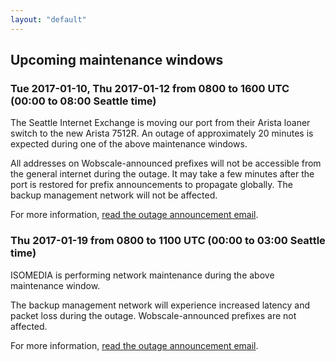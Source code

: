 ```yaml
---
layout: "default"
---
```


## Upcoming maintenance windows

### Tue 2017-01-10, Thu 2017-01-12 from 0800 to 1600 UTC (00:00 to 08:00 Seattle time)

The Seattle Internet Exchange is moving our port from their Arista loaner switch to the new Arista 7512R. An outage of approximately 20 minutes is expected during one of the above maintenance windows.

All addresses on Wobscale-announced prefixes will not be accessible from the general internet during the outage. It may take a few minutes after the port is restored for prefix announcements to propagate globally. The backup management network will not be affected.

For more information, [read the outage announcement email](/announce/six-2016-12-29.txt).

### Thu 2017-01-19 from 0800 to 1100 UTC (00:00 to 03:00 Seattle time)

ISOMEDIA is performing network maintenance during the above maintenance window.

The backup management network will experience increased latency and packet loss during the outage. Wobscale-announced prefixes are not affected.

For more information, [read the outage announcement email](/announce/isomedia-2016-12-29.txt).
